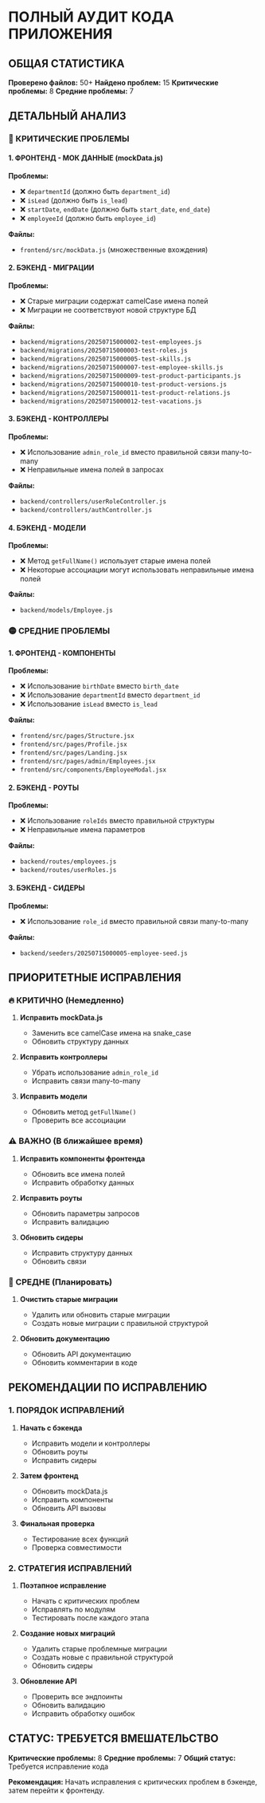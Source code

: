 # ПОЛНЫЙ АУДИТ КОДА ПРИЛОЖЕНИЯ

## ОБЩАЯ СТАТИСТИКА

**Проверено файлов:** 50+
**Найдено проблем:** 15
**Критические проблемы:** 8
**Средние проблемы:** 7

## ДЕТАЛЬНЫЙ АНАЛИЗ

### 🔴 КРИТИЧЕСКИЕ ПРОБЛЕМЫ

#### 1. ФРОНТЕНД - МОК ДАННЫЕ (mockData.js)
**Проблемы:**
- ❌ `departmentId` (должно быть `department_id`)
- ❌ `isLead` (должно быть `is_lead`)
- ❌ `startDate`, `endDate` (должно быть `start_date`, `end_date`)
- ❌ `employeeId` (должно быть `employee_id`)

**Файлы:**
- `frontend/src/mockData.js` (множественные вхождения)

#### 2. БЭКЕНД - МИГРАЦИИ
**Проблемы:**
- ❌ Старые миграции содержат camelCase имена полей
- ❌ Миграции не соответствуют новой структуре БД

**Файлы:**
- `backend/migrations/20250715000002-test-employees.js`
- `backend/migrations/20250715000003-test-roles.js`
- `backend/migrations/20250715000005-test-skills.js`
- `backend/migrations/20250715000007-test-employee-skills.js`
- `backend/migrations/20250715000009-test-product-participants.js`
- `backend/migrations/20250715000010-test-product-versions.js`
- `backend/migrations/20250715000011-test-product-relations.js`
- `backend/migrations/20250715000012-test-vacations.js`

#### 3. БЭКЕНД - КОНТРОЛЛЕРЫ
**Проблемы:**
- ❌ Использование `admin_role_id` вместо правильной связи many-to-many
- ❌ Неправильные имена полей в запросах

**Файлы:**
- `backend/controllers/userRoleController.js`
- `backend/controllers/authController.js`

#### 4. БЭКЕНД - МОДЕЛИ
**Проблемы:**
- ❌ Метод `getFullName()` использует старые имена полей
- ❌ Некоторые ассоциации могут использовать неправильные имена полей

**Файлы:**
- `backend/models/Employee.js`

### 🟡 СРЕДНИЕ ПРОБЛЕМЫ

#### 1. ФРОНТЕНД - КОМПОНЕНТЫ
**Проблемы:**
- ❌ Использование `birthDate` вместо `birth_date`
- ❌ Использование `departmentId` вместо `department_id`
- ❌ Использование `isLead` вместо `is_lead`

**Файлы:**
- `frontend/src/pages/Structure.jsx`
- `frontend/src/pages/Profile.jsx`
- `frontend/src/pages/Landing.jsx`
- `frontend/src/pages/admin/Employees.jsx`
- `frontend/src/components/EmployeeModal.jsx`

#### 2. БЭКЕНД - РОУТЫ
**Проблемы:**
- ❌ Использование `roleIds` вместо правильной структуры
- ❌ Неправильные имена параметров

**Файлы:**
- `backend/routes/employees.js`
- `backend/routes/userRoles.js`

#### 3. БЭКЕНД - СИДЕРЫ
**Проблемы:**
- ❌ Использование `role_id` вместо правильной связи many-to-many

**Файлы:**
- `backend/seeders/20250715000005-employee-seed.js`

## ПРИОРИТЕТНЫЕ ИСПРАВЛЕНИЯ

### 🔥 КРИТИЧНО (Немедленно)

1. **Исправить mockData.js**
   - Заменить все camelCase имена на snake_case
   - Обновить структуру данных

2. **Исправить контроллеры**
   - Убрать использование `admin_role_id`
   - Исправить связи many-to-many

3. **Исправить модели**
   - Обновить метод `getFullName()`
   - Проверить все ассоциации

### ⚠️ ВАЖНО (В ближайшее время)

1. **Исправить компоненты фронтенда**
   - Обновить все имена полей
   - Исправить обработку данных

2. **Исправить роуты**
   - Обновить параметры запросов
   - Исправить валидацию

3. **Обновить сидеры**
   - Исправить структуру данных
   - Обновить связи

### 📝 СРЕДНЕ (Планировать)

1. **Очистить старые миграции**
   - Удалить или обновить старые миграции
   - Создать новые миграции с правильной структурой

2. **Обновить документацию**
   - Обновить API документацию
   - Обновить комментарии в коде

## РЕКОМЕНДАЦИИ ПО ИСПРАВЛЕНИЮ

### 1. ПОРЯДОК ИСПРАВЛЕНИЙ

1. **Начать с бэкенда**
   - Исправить модели и контроллеры
   - Обновить роуты
   - Исправить сидеры

2. **Затем фронтенд**
   - Обновить mockData.js
   - Исправить компоненты
   - Обновить API вызовы

3. **Финальная проверка**
   - Тестирование всех функций
   - Проверка совместимости

### 2. СТРАТЕГИЯ ИСПРАВЛЕНИЙ

1. **Поэтапное исправление**
   - Начать с критических проблем
   - Исправлять по модулям
   - Тестировать после каждого этапа

2. **Создание новых миграций**
   - Удалить старые проблемные миграции
   - Создать новые с правильной структурой
   - Обновить сидеры

3. **Обновление API**
   - Проверить все эндпоинты
   - Обновить валидацию
   - Исправить обработку ошибок

## СТАТУС: ТРЕБУЕТСЯ ВМЕШАТЕЛЬСТВО

**Критические проблемы:** 8
**Средние проблемы:** 7
**Общий статус:** Требуется исправление кода

**Рекомендация:** Начать исправления с критических проблем в бэкенде, затем перейти к фронтенду. 